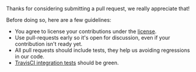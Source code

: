 Thanks for considering submitting a pull request, we really appreciate that!

Before doing so, here are a few guidelines:

* You agree to license your contributions under the
  [license](https://github.com/ionyse/crealio/blob/master/LICENSE).
* Use pull-requests early so it's open for discussion, even if your
  contribution isn't ready yet.
* All pull requests should include tests, they help us avoiding regressions in
  our code.
* [TravisCI integration tests](https://travis-ci.org/ionyse/crealio) should be
  green.
